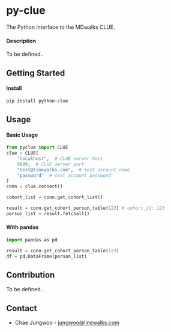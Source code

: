 # py-clue
The Python interface to the MDwalks CLUE.

#### Description

To be defined..


## Getting Started

#### Install
```sh
pip install python-clue
```

## Usage

#### Basic Usage

```python
from pyclue import CLUE
clue = CLUE(
    "localhost",  # CLUE server host
    9999,  # CLUE server port
    "test@linewalks.com",  # test account name
    "password"  # test account password
)
conn = clue.connect()

cohort_list = conn.get_cohort_list()

result = conn.get_cohort_person_table(123) # cohort_id: 123
person_list = result.fetchall()
```

#### With pandas
```python
import pandas as pd

result = conn.get_cohort_person_table(123)
df = pd.DataFrame(person_list)
```


## Contribution

To be defined...

## Contact

* Chae Jungwoo - jungwoo@linewalks.com
